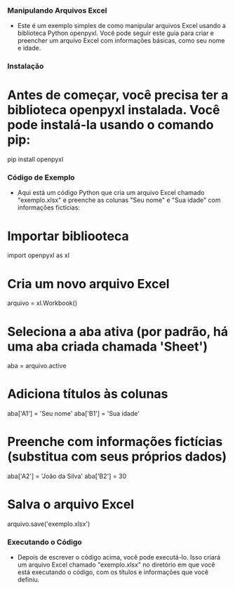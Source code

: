 ### Manipulando Arquivos Excel

- Este é um exemplo simples de como manipular arquivos Excel usando a biblioteca Python openpyxl. Você pode seguir este guia para criar e preencher um arquivo Excel com informações básicas, como seu nome e idade.

### Instalação

# Antes de começar, você precisa ter a biblioteca openpyxl instalada. Você pode instalá-la usando o comando pip:
pip install openpyxl

### Código de Exemplo

- Aqui está um código Python que cria um arquivo Excel chamado "exemplo.xlsx" e preenche as colunas "Seu nome" e "Sua idade" com informações fictícias:

# Importar bibliooteca
import openpyxl as xl

# Cria um novo arquivo Excel
arquivo = xl.Workbook()

# Seleciona a aba ativa (por padrão, há uma aba criada chamada 'Sheet')
aba = arquivo.active

# Adiciona títulos às colunas
aba['A1'] = 'Seu nome'
aba['B1'] = 'Sua idade'

# Preenche com informações fictícias (substitua com seus próprios dados)
aba['A2'] = 'João da Silva'
aba['B2'] = 30

# Salva o arquivo Excel
arquivo.save('exemplo.xlsx')

### Executando o Código
- Depois de escrever o código acima, você pode executá-lo. Isso criará um arquivo Excel chamado "exemplo.xlsx" no diretório em que você está executando o código, com os títulos e informações que você definiu.